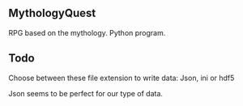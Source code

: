 ## MythologyQuest
RPG based on the mythology. Python program.

## Todo
Choose between these file extension to write data: Json, ini or hdf5

Json seems to be perfect for our type of data.
